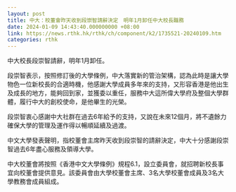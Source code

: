 ```yaml
---
layout: post
title: 中大：校董會昨天收到段崇智請辭決定　明年1月卸任中大校長職務
date: 2024-01-09 14:43:40.000000000 +08:00
link: https://news.rthk.hk/rthk/ch/component/k2/1735521-20240109.htm
categories: rthk
---
```


中大校長段崇智請辭，明年1月卸任。

段崇智表示，按照修訂後的大學條例，中大落實新的管治架構，認為此時是讓大學物色一位新校長的合適時機，他感謝大學成員多年來的支持，又形容香港是他出生及成長的地方，能夠回到家，並獲委以重任，服務中大這所偉大學府及整個大學群體，履行中大的創校使命，是他畢生的光榮。

段崇智衷心感謝中大社群在過去6年給予的支持，又說在未來12個月，將不遺餘力確保大學的管理及運作得以暢順延續及過渡。

中文大學發表聲明，指校董會主席昨天收到段崇智的請辭決定，中大十分感謝段崇智過去6年盡心服務及領導大學。

中大校董會將按照《香港中文大學條例》規程6.1，設立委員會，就招聘新校長事宜向校董會提供意見。該委員會由大學校董會主席、3名大學校董會成員及3名大學教務會成員組成。
